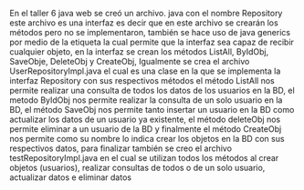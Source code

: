 En el taller 6 java web se creó un archivo. java con el nombre Repository este archivo es una interfaz es decir que en este archivo se crearán los métodos pero no se implementaron, también se hace uso de java generics por medio de la etiqueta <T> la cual permite que la interfaz sea capaz de recibir cualquier objeto, en la interfaz se crean los métodos ListAll, ByIdObj, SaveObje, DeleteObj y CreateObj, Igualmente se crea el archivo UserRepositoryImpl.java el cual es una clase en la que se implementa la interfaz Repository con sus respectivos métodos el método ListAll nos permite realizar una consulta de todos los datos de los usuarios en la BD, el metodo ByIdObj nos permite realizar la consulta de un solo usuario en la BD, el método SaveObj nos permite tanto insertar un usuario en la BD como actualizar los datos de un usuario ya existente, el método deleteObj nos permite eliminar a un usuario de la BD y finalmente el método CreateObj nos permite como su nombre lo indica crear los objetos en la BD con sus respectivos datos, para finalizar también se creo el archivo testRepositoryImpl.java en el cual se utilizan todos los métodos al crear objetos (usuarios), realizar consultas de todos o de un solo usuario, actualizar datos e eliminar datos 
